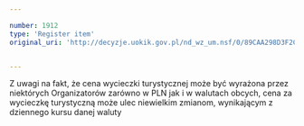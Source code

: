 ```yaml
---

number: 1912
type: 'Register item'
original_uri: 'http://decyzje.uokik.gov.pl/nd_wz_um.nsf/0/89CAA298D3F2C68EC125770C004CD57D?OpenDocument'


---
```


Z uwagi na fakt, że cena wycieczki turystycznej może być wyrażona przez niektórych Organizatorów zarówno w PLN jak i w walutach obcych, cena za wycieczkę turystyczną może ulec niewielkim zmianom, wynikającym z dziennego kursu danej waluty
